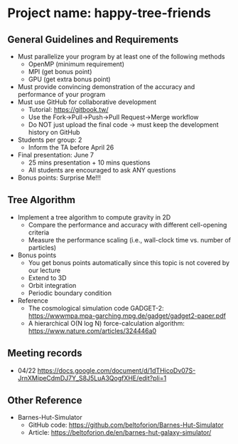 # Project name: happy-tree-friends
## General Guidelines and Requirements
-  Must parallelize your program by at least one of the following methods
    -  OpenMP (minimum requirement)
    -  MPI (get bonus point)
    -  GPU (get extra bonus point)
-  Must provide convincing demonstration of the accuracy and performance of your program
-  Must use GitHub for collaborative development
    -  Tutorial: https://gitbook.tw/
    -  Use the Fork→Pull→Push→Pull Request→Merge workflow
    -  Do NOT just upload the final code → must keep the development history on GitHub
-  Students per group: 2
    -  Inform the TA before April 26
-  Final presentation: June 7
    -  25 mins presentation + 10 mins questions
    -  All students are encouraged to ask ANY questions
-  Bonus points: Surprise Me!!!
## Tree Algorithm
- Implement a tree algorithm to compute gravity in 2D
  - Compare the performance and accuracy with different cell-opening criteria
  - Measure the performance scaling (i.e., wall-clock time vs. number of particles)
- Bonus points
  - You get bonus points automatically since this topic is not covered by our lecture
  - Extend to 3D
  - Orbit integration
  - Periodic boundary condition
- Reference
  - The cosmological simulation code GADGET-2:
    https://wwwmpa.mpa-garching.mpg.de/gadget/gadget2-paper.pdf
  - A hierarchical O(N log N) force-calculation algorithm:
    https://www.nature.com/articles/324446a0


## Meeting records
- 04/22 https://docs.google.com/document/d/1dTHicoDv07S-JrnXMipeCdmDJ7Y_S8J5LuA3QogfXHE/edit?pli=1

## Other Reference
- Barnes-Hut-Simulator
  - GitHub code: https://github.com/beltoforion/Barnes-Hut-Simulator
  - Article: https://beltoforion.de/en/barnes-hut-galaxy-simulator/
